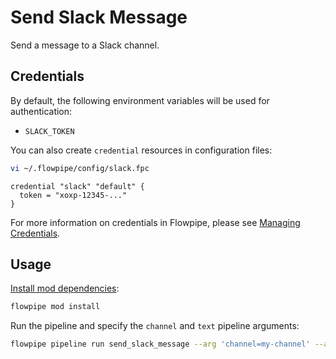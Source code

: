 # Send Slack Message

Send a message to a Slack channel.

## Credentials

By default, the following environment variables will be used for authentication:

- `SLACK_TOKEN`

You can also create `credential` resources in configuration files:

```sh
vi ~/.flowpipe/config/slack.fpc
```

```hcl
credential "slack" "default" {
  token = "xoxp-12345-..."
}
```

For more information on credentials in Flowpipe, please see [Managing Credentials](https://flowpipe.io/docs/run/credentials).

## Usage

[Install mod dependencies](https://www.flowpipe.io/docs/mods/mod-dependencies#mod-dependencies):

```sh
flowpipe mod install
```

Run the pipeline and specify the `channel` and `text` pipeline arguments:

```sh
flowpipe pipeline run send_slack_message --arg 'channel=my-channel' --arg 'text=Hello world!'
```
